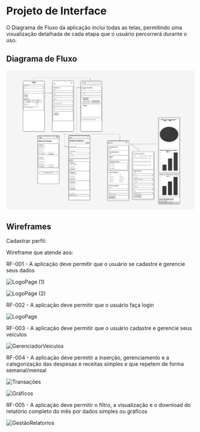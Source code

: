 
# Projeto de Interface

O Diagrama de Fluxo da aplicação inclui todas as telas, permitindo uma visualização detalhada de cada etapa que o usuário percorrerá durante o uso.


## Diagrama de Fluxo

![image](https://github.com/ICEI-PUC-Minas-PMV-ADS/pmv-ads-2024-1-e2-proj-int-t5-managermoney/blob/main/docs/img/diagramadefluxo.png)
## Wireframes

Cadastrar perfil:

Wireframe que atende aos:

RF-001 - A aplicação deve permitir que o usuário se cadastre e gerencie seus dados

![LogoPage (1)](https://github.com/ICEI-PUC-Minas-PMV-ADS/pmv-ads-2024-1-e2-proj-int-t5-managermoney/assets/144256546/d22c2201-9b5b-4725-80e5-c48079208fe0)

![LogoPage (2)](https://github.com/ICEI-PUC-Minas-PMV-ADS/pmv-ads-2024-1-e2-proj-int-t5-managermoney/assets/144256546/898aeac4-5078-4a7e-b5cf-ecf6b0c46c91)

RF-002 - 	A aplicação deve permitir que o usuário faça login

![LogoPage](https://github.com/ICEI-PUC-Minas-PMV-ADS/pmv-ads-2024-1-e2-proj-int-t5-managermoney/assets/144256546/51eb6968-cc97-4447-94d4-40f507cd89fb)

RF-003 -	A aplicação deve permitir que o usuário cadastre e gerencie seus veículos

![GerenciadorVeículos](https://github.com/ICEI-PUC-Minas-PMV-ADS/pmv-ads-2024-1-e2-proj-int-t5-managermoney/assets/144256546/addc2999-6223-48fa-a987-ce9e66a0798a)

RF-004	- A aplicação deve permitir a inserção, gerenciamento e a categorização das despesas e receitas simples e que repetem de forma semanal/mensal

![Transações](https://github.com/ICEI-PUC-Minas-PMV-ADS/pmv-ads-2024-1-e2-proj-int-t5-managermoney/assets/144256546/69f846b5-0b8c-4f26-b23a-479f905ce63e)

![Gráficos](https://github.com/ICEI-PUC-Minas-PMV-ADS/pmv-ads-2024-1-e2-proj-int-t5-managermoney/assets/144256546/5e8e3514-abbb-48c7-9f92-b0d22122c3d3)

RF-005	- A aplicação deve permitir o filtro, a visualização e o download do retatório completo do mês por dados simples ou gráficos

![GestãoRelatorios](https://github.com/ICEI-PUC-Minas-PMV-ADS/pmv-ads-2024-1-e2-proj-int-t5-managermoney/assets/144256546/d6b94443-7b95-4e7a-840a-dd81a13bd452)


